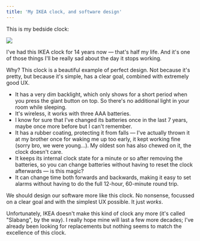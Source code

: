 ```yaml
---
title: 'My IKEA clock, and software design'
---
```


This is my bedside clock:

![](/resources/img/blog/clock/1.png)

I've had this IKEA clock for 14 years now — that's half my life. And it's one of those things I'll be really sad about the day it stops working.

Why? This clock is a beautiful example of perfect design. Not because it's pretty, but because it's simple, has a clear goal, combined with extremely good UX.

- It has a very dim backlight, which only shows for a short period when you press the giant button on top. So there's no additional light in your room while sleeping.
- It's wireless, it works with three AAA batteries.
- I know for sure that I've changed its batteries once in the last 7 years, maybe once more before but I can't remember.
- It has a rubber coating, protecting it from falls — I've actually thrown it at my brother once for waking me up too early, it kept working fine (sorry bro, we were young…). My oldest son has also chewed on it, the clock doesn't care.
- It keeps its internal clock state for a minute or so after removing the batteries, so you can change batteries without having to reset the clock afterwards — is this magic?
- It can change time both forwards and backwards, making it easy to set alarms without having to do the full 12-hour, 60-minute round trip.

We should design our software more like this clock. No nonsense, focussed on a clear goal and with the simplest UX possible. It just _works_.

Unfortunately, IKEA doesn't make this kind of clock any more (it's called "Slabang", by the way). I really hope mine will last a few more decades; I've already been looking for replacements but nothing seems to match the excellence of this clock.
